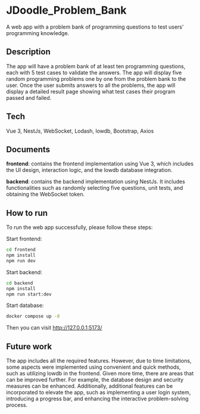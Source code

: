 # JDoodle_Problem_Bank

A web app with a problem bank of programming questions to test users' programming knowledge.

## Description
The app will have a problem bank of at least ten programming questions, each with 5 test cases to validate the answers. The app will display five random programming problems one by one from the problem bank to the user. Once the user submits answers to all the problems, the app will display a detailed result page showing what test cases their program passed and failed.

## Tech
Vue 3, NestJs, WebSocket, Lodash, lowdb, Bootstrap, Axios

## Documents
**frontend**: contains the frontend implementation using Vue 3, which includes the UI design, interaction logic, and the lowdb database integration.

**backend**: contains the backend implementation using NestJs. It includes functionalities such as randomly selecting five questions, unit tests, and obtaining the WebSocket token.

## How to run
To run the web app successfully, please follow these steps:

Start frontend:
```bash
cd frontend
npm install
npm run dev
```

Start backend:
```bash
cd backend
npm install
npm run start:dev
```

Start database:
```bash
docker compose up -d
```

Then you can visit http://127.0.0.1:5173/

## Future work
The app includes all the required features. However, due to time limitations, some aspects were implemented using convenient and quick methods, such as utilizing lowdb in the frontend. Given more time, there are areas that can be improved further. For example, the database design and security measures can be enhanced. Additionally, additional features can be incorporated to elevate the app, such as implementing a user login system, introducing a progress bar, and enhancing the interactive problem-solving process.
